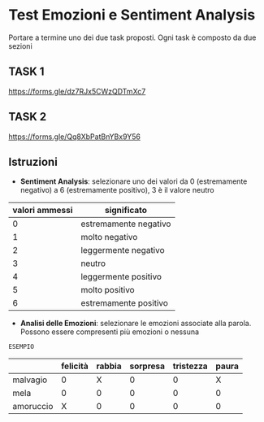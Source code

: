 # Test Emozioni e Sentiment Analysis

Portare a termine uno dei due task proposti. Ogni task è composto da due sezioni

## TASK 1

https://forms.gle/dz7RJx5CWzQDTmXc7

## TASK 2

https://forms.gle/Qq8XbPatBnYBx9Y56


## Istruzioni

- **Sentiment Analysis**: selezionare uno dei valori da 0  (estremamente negativo) a 6 (estremamente positivo), 3 è il valore neutro 


| valori ammessi | significato           |
| -------------- | --------------------- |
| 0              | estremamente negativo |
| 1              | molto negativo        |
| 2              | leggermente negativo  |
| 3              | neutro                |
| 4              | leggermente positivo  |
| 5              | molto positivo        |
| 6              | estremamente positivo |
 

- **Analisi delle Emozioni**: selezionare le emozioni associate alla parola. Possono essere compresenti più emozioni o nessuna

`ESEMPIO`
                                                                
|           | felicità | rabbia | sorpresa | tristezza | paura |
| --------- | -------- | ------ | -------- | --------- | ----- |
| malvagio  | 0        | X      | 0        | 0         | X     |
| mela      | 0        | 0      | 0        | 0         | 0     |
| amoruccio | X        | 0      | 0        | 0         | 0     |
